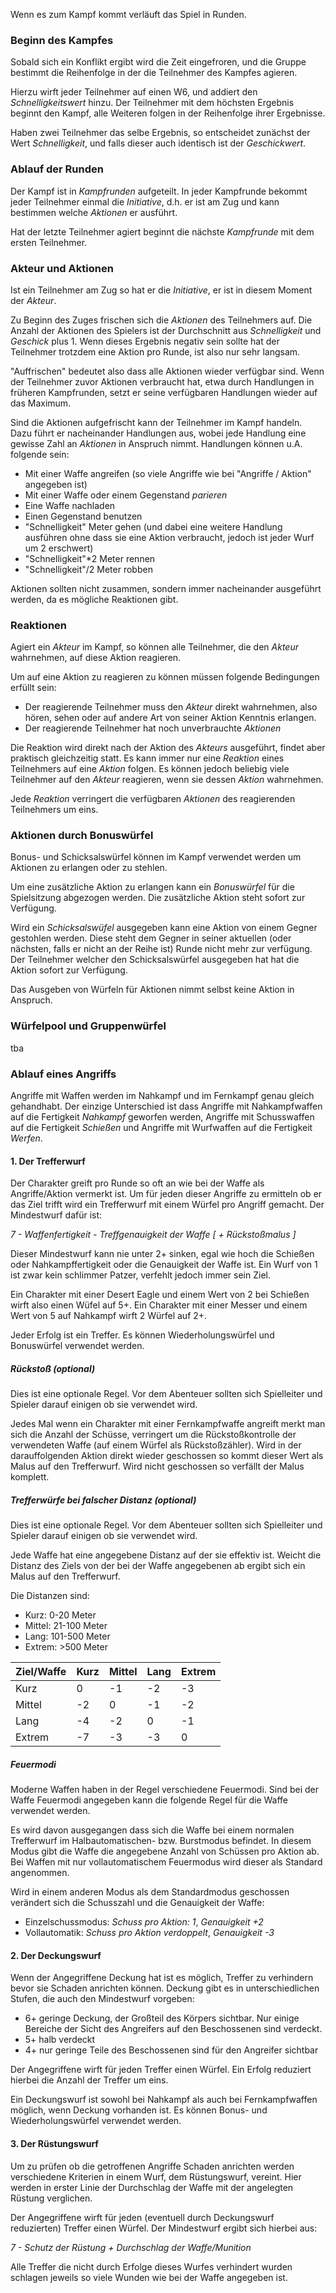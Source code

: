 Wenn es zum Kampf kommt verläuft das Spiel in Runden.

### Beginn des Kampfes

Sobald sich ein Konflikt ergibt wird die Zeit eingefroren, und die Gruppe bestimmt die Reihenfolge in der die Teilnehmer des Kampfes agieren. 

Hierzu wirft jeder Teilnehmer auf einen W6, und addiert den *Schnelligkeitswert* hinzu. Der Teilnehmer mit dem höchsten Ergebnis beginnt den Kampf, alle Weiteren folgen in der Reihenfolge ihrer Ergebnisse. 

Haben zwei Teilnehmer das selbe Ergebnis, so entscheidet zunächst der Wert *Schnelligkeit*, und falls dieser auch identisch ist der *Geschickwert*.


### Ablauf der Runden

Der Kampf ist in *Kampfrunden* aufgeteilt. In jeder Kampfrunde bekommt jeder Teilnehmer einmal die *Initiative*, d.h. er ist am Zug und kann bestimmen welche *Aktionen* er ausführt. 

Hat der letzte Teilnehmer agiert beginnt die nächste *Kampfrunde* mit dem ersten Teilnehmer. 


### Akteur und Aktionen

Ist ein Teilnehmer am Zug so hat er die *Initiative*, er ist in diesem Moment der *Akteur*.

Zu Beginn des Zuges frischen sich die *Aktionen* des Teilnehmers auf. Die Anzahl der Aktionen des Spielers ist der Durchschnitt aus *Schnelligkeit* und *Geschick* plus 1. Wenn dieses Ergebnis negativ sein sollte hat der Teilnehmer trotzdem eine Aktion pro Runde, ist also nur sehr langsam. 

"Auffrischen" bedeutet also dass alle Aktionen wieder verfügbar sind. Wenn der Teilnehmer zuvor Aktionen verbraucht hat, etwa durch Handlungen in früheren Kampfrunden, setzt er seine verfügbaren Handlungen wieder auf das Maximum.

Sind die Aktionen aufgefrischt kann der Teilnehmer im Kampf handeln. Dazu führt er nacheinander Handlungen aus, wobei jede Handlung eine gewisse Zahl an *Aktionen* in Anspruch nimmt. Handlungen können u.A. folgende sein:

* Mit einer Waffe angreifen (so viele Angriffe wie bei "Angriffe / Aktion" angegeben ist)
* Mit einer Waffe oder einem Gegenstand *parieren*
* Eine Waffe nachladen
* Einen Gegenstand benutzen
* "Schnelligkeit" Meter gehen (und dabei eine weitere Handlung ausführen ohne dass sie eine Aktion verbraucht, jedoch ist jeder Wurf um 2 erschwert)
* "Schnelligkeit"*2 Meter rennen
* "Schnelligkeit"/2 Meter robben

Aktionen sollten nicht zusammen, sondern immer nacheinander ausgeführt werden, da es mögliche Reaktionen gibt.

### Reaktionen

Agiert ein *Akteur* im Kampf, so können alle Teilnehmer, die den *Akteur* wahrnehmen, auf diese Aktion reagieren.

Um auf eine Aktion zu reagieren zu können müssen folgende Bedingungen erfüllt sein:

* Der reagierende Teilnehmer muss den *Akteur* direkt wahrnehmen, also hören, sehen oder auf andere Art von seiner Aktion Kenntnis erlangen.
* Der reagierende Teilnehmer hat noch unverbrauchte *Aktionen* 

Die Reaktion wird direkt nach der Aktion des *Akteurs* ausgeführt, findet aber praktisch gleichzeitig statt. Es kann immer nur eine *Reaktion* eines Teilnehmers auf eine *Aktion* folgen. Es können jedoch beliebig viele Teilnehmer auf den *Akteur* reagieren, wenn sie dessen *Aktion* wahrnehmen. 

Jede *Reaktion* verringert die verfügbaren *Aktionen* des reagierenden Teilnehmers um eins.

### Aktionen durch Bonuswürfel

Bonus- und Schicksalswürfel können im Kampf verwendet werden um Aktionen zu erlangen oder zu stehlen.

Um eine zusätzliche Aktion zu erlangen kann ein *Bonuswürfel* für die Spielsitzung abgezogen werden. Die zusätzliche Aktion steht sofort zur Verfügung. 

Wird ein *Schicksalswüfel* ausgegeben kann eine Aktion von einem Gegner gestohlen werden. Diese steht dem Gegner in seiner aktuellen (oder nächsten, falls er nicht an der Reihe ist) Runde nicht mehr zur verfügung. Der Teilnehmer welcher den Schicksalswürfel ausgegeben hat hat die Aktion sofort zur Verfügung.

Das Ausgeben von Würfeln für Aktionen nimmt selbst keine Aktion in Anspruch.


### Würfelpool und Gruppenwürfel

tba

### Ablauf eines Angriffs

Angriffe mit Waffen werden im Nahkampf und im Fernkampf genau gleich gehandhabt. Der einzige Unterschied ist dass Angriffe mit Nahkampfwaffen auf die Fertigkeit *Nahkampf* geworfen werden, Angriffe mit Schusswaffen auf die Fertigkeit *Schießen* und Angriffe mit Wurfwaffen auf die Fertigkeit *Werfen*.

#### 1. Der Trefferwurf

Der Charakter greift pro Runde so oft an wie bei der Waffe als Angriffe/Aktion vermerkt ist. Um für jeden dieser Angriffe zu ermitteln ob er das Ziel trifft wird ein Trefferwurf mit einem Würfel pro Angriff gemacht. Der Mindestwurf dafür ist:

*7 - Waffenfertigkeit - Treffgenauigkeit der Waffe [ + Rückstoßmalus ]*

Dieser Mindestwurf kann nie unter 2+ sinken, egal wie hoch die Schießen oder Nahkampffertigkeit oder die Genauigkeit der Waffe ist. Ein Wurf von 1 ist zwar kein schlimmer Patzer, verfehlt jedoch immer sein Ziel.

Ein Charakter mit einer Desert Eagle und einem Wert von 2 bei Schießen wirft also einen Wüfel auf 5+. Ein Charakter mit einer Messer und einem Wert von 5 auf Nahkampf wirft 2 Würfel auf 2+. 

Jeder Erfolg ist ein Treffer. Es können Wiederholungswürfel und Bonuswürfel verwendet werden.

##### Rückstoß (optional)

Dies ist eine optionale Regel. Vor dem Abenteuer sollten sich Spielleiter und Spieler darauf einigen ob sie verwendet wird. 

Jedes Mal wenn ein Charakter mit einer Fernkampfwaffe angreift merkt man sich die Anzahl der Schüsse, verringert um die Rückstoßkontrolle der verwendeten Waffe (auf einem Würfel als Rückstoßzähler). Wird in der darauffolgenden Aktion direkt wieder geschossen so kommt dieser Wert als Malus auf den Trefferwurf. Wird nicht geschossen so verfällt der Malus komplett.

##### Trefferwürfe bei falscher Distanz (optional)

Dies ist eine optionale Regel. Vor dem Abenteuer sollten sich Spielleiter und Spieler darauf einigen ob sie verwendet wird. 

Jede Waffe hat eine angegebene Distanz auf der sie effektiv ist. Weicht die Distanz des Ziels von der bei der Waffe angegebenen ab ergibt sich ein Malus auf den Trefferwurf.

Die Distanzen sind:

* Kurz: 0-20 Meter
* Mittel: 21-100 Meter
* Lang: 101-500 Meter
* Extrem: >500 Meter

| Ziel/Waffe | Kurz | Mittel | Lang | Extrem |
| ---------- | ---- | ------ | ---- | ------ |
| Kurz       | 0    | -1     | -2   | -3     |
| Mittel     | -2   | 0      | -1   | -2     |
| Lang       | -4   | -2     | 0    | -1     |
| Extrem     | -7   | -3     | -3   | 0      |

##### Feuermodi

Moderne Waffen haben in der Regel verschiedene Feuermodi. Sind bei der Waffe Feuermodi angegeben kann die folgende Regel für die Waffe verwendet werden. 

Es wird davon ausgegangen dass sich die Waffe bei einem normalen Trefferwurf im Halbautomatischen- bzw. Burstmodus befindet. In diesem Modus gibt die Waffe die angegebene Anzahl von Schüssen pro Aktion ab. Bei Waffen mit nur vollautomatischem Feuermodus wird dieser als Standard angenommen. 

Wird in einem anderen Modus als dem Standardmodus geschossen verändert sich die Schusszahl und die Genauigkeit der Waffe:

* Einzelschussmodus: *Schuss pro Aktion: 1*, *Genauigkeit +2*
* Vollautomatik: *Schuss pro Aktion verdoppelt*, *Genauigkeit -3*

#### 2. Der Deckungswurf

Wenn der Angegriffene Deckung hat ist es möglich, Treffer zu verhindern bevor sie Schaden anrichten können. Deckung gibt es in unterschiedlichen Stufen, die auch den Mindestwurf vorgeben:

* 6+ geringe Deckung, der Großteil des Körpers sichtbar. Nur einige Bereiche der Sicht des Angreifers auf den Beschossenen sind verdeckt. 
* 5+ halb verdeckt
* 4+ nur geringe Teile des Beschossenen sind für den Angreifer sichtbar

Der Angegriffene wirft für jeden Treffer einen Würfel. Ein Erfolg reduziert hierbei die Anzahl der Treffer um eins.

Ein Deckungswurf ist sowohl bei Nahkampf als auch bei Fernkampfwaffen möglich, wenn Deckung vorhanden ist. Es können Bonus- und Wiederholungswürfel verwendet werden.

#### 3. Der Rüstungswurf

Um zu prüfen ob die getroffenen Angriffe Schaden anrichten werden verschiedene Kriterien in einem Wurf, dem Rüstungswurf, vereint.
Hier werden in erster Linie der Durchschlag der Waffe mit der angelegten Rüstung verglichen. 

Der Angegriffene wirft für jeden (eventuell durch Deckungswurf reduzierten) Treffer einen Würfel. Der Mindestwurf ergibt sich
hierbei aus:

*7 - Schutz der Rüstung + Durchschlag der Waffe/Munition*

Alle Treffer die nicht durch Erfolge dieses Wurfes verhindert wurden schlagen jeweils so viele Wunden wie bei der Waffe angegeben ist.

